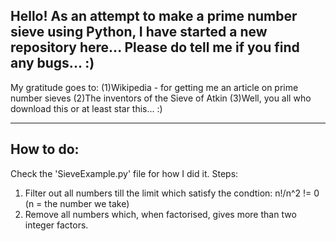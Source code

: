 Hello! As an attempt to make a prime number sieve using Python, I have started a new repository here... 
Please do tell me if you find any bugs... :)
---------------------
My gratitude goes to:
(1)Wikipedia - for getting me an article on prime number sieves
(2)The inventors of the Sieve of Atkin
(3)Well, you all who download this or at least star this... :)

---------------------
How to do:
---------------------
Check the 'SieveExample.py' file for how I did it.
Steps:
1) Filter out all numbers till the limit which satisfy the condtion:
n!/n^2  != 0 (n = the number we take)
2) Remove all numbers which, when factorised, gives more than two integer factors.
